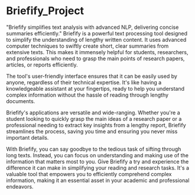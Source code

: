 # Briefify_Project
"Briefify simplifies text analysis with advanced NLP, delivering concise summaries efficiently."
Briefify is a powerful text processing tool designed to simplify the understanding of lengthy written content. It uses advanced computer techniques to swiftly create short, clear summaries from extensive texts. This makes it immensely helpful for students, researchers, and professionals who need to grasp the main points of research papers, articles, or reports efficiently.

The tool's user-friendly interface ensures that it can be easily used by anyone, regardless of their technical expertise. It's like having a knowledgeable assistant at your fingertips, ready to help you understand complex information without the hassle of reading through lengthy documents.

Briefify's applications are versatile and wide-ranging. Whether you're a student looking to quickly grasp the main ideas of a research paper or a professional needing to extract key insights from a lengthy report, Briefify streamlines the process, saving you time and ensuring you never miss important details.

With Briefify, you can say goodbye to the tedious task of sifting through long texts. Instead, you can focus on understanding and making use of the information that matters most to you. Give Briefify a try and experience the difference it can make in simplifying your reading and research tasks. It's a valuable tool that empowers you to efficiently comprehend complex information, making it an essential asset in your academic and professional endeavors.
